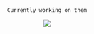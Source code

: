 <div align="center"
  
`Currently working on them`

</div>

<div align="center">

<img src="https://media3.giphy.com/media/3o7btQ0NH6Kl8CxCfK/giphy.gif?cid=6c09b952kxfahmbc08l3zwp7bzufvm5txm3xb4hdyw2urovm&ep=v1_internal_gif_by_id&rid=giphy.gif&ct=g" />

</div>
